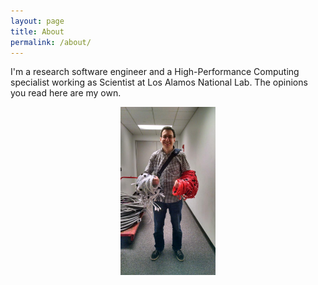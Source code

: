 ```yaml
---
layout: page
title: About
permalink: /about/
---
```



I'm a research software engineer and a High-Performance Computing specialist working as Scientist at Los Alamos National Lab. The opinions you read here are my own.

<img src="/assets/img/cables.jpg" width="30%" style="display:block; margin-left: auto; margin-right: auto" alt="Me before cabling one Owl's Nest cabinet" />
